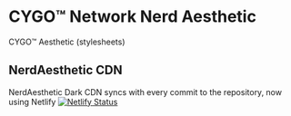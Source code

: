 # CYGO™ Network Nerd Aesthetic
CYGO™ Aesthetic (stylesheets)

## NerdAesthetic CDN
NerdAesthetic Dark CDN syncs with every commit to the repository, now using Netlify 
[![Netlify Status](https://api.netlify.com/api/v1/badges/51accc8a-0b22-4316-afaf-dd206139c622/deploy-status)](https://app.netlify.com/sites/cygonerdaesthetic/deploys)
